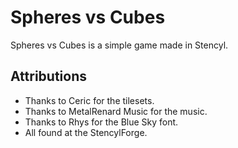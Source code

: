 Spheres vs Cubes
================

Spheres vs Cubes is a simple game made in Stencyl.

Attributions
------------
* Thanks to Ceric for the tilesets.
* Thanks to MetalRenard Music for the music.
* Thanks to Rhys for the Blue Sky font.
* All found at the StencylForge.